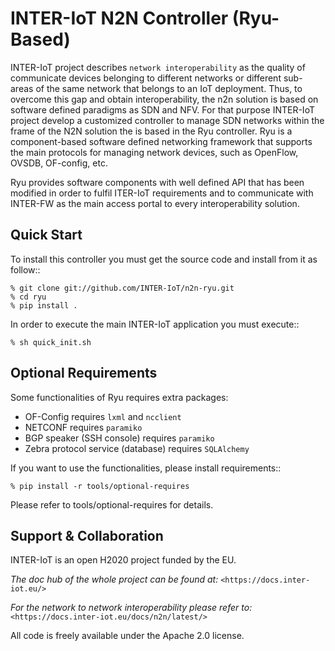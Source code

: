 # INTER-IoT N2N Controller (Ryu-Based)

INTER-IoT project describes `network interoperability` as the quality of communicate devices belonging to different networks or different sub-areas of the same network that belongs to an IoT deployment. 
Thus, to overcome this gap and obtain interoperability, the n2n solution is based on software defined paradigms as SDN and NFV. 
For that purpose INTER-IoT project develop a customized controller to manage SDN networks within the frame of the N2N solution
the is based in the Ryu controller. Ryu is a component-based software defined networking framework that supports the main protocols for managing network
devices, such as OpenFlow, OVSDB, OF-config, etc.

Ryu provides software components with well defined API that has been modified in order to fulfil ITER-IoT requirements
and to communicate with INTER-FW as the main access portal to every interoperability solution.

## Quick Start

To install this controller you must get the source code and install from it as follow::

    % git clone git://github.com/INTER-IoT/n2n-ryu.git
    % cd ryu
    % pip install .
  
In order to execute the main INTER-IoT application you must execute::

    % sh quick_init.sh

## Optional Requirements

Some functionalities of Ryu requires extra packages:

- OF-Config requires `lxml` and `ncclient`
- NETCONF requires `paramiko`
- BGP speaker (SSH console) requires `paramiko`
- Zebra protocol service (database) requires `SQLAlchemy`

If you want to use the functionalities, please install requirements::

    % pip install -r tools/optional-requires

Please refer to tools/optional-requires for details.


## Support & Collaboration

INTER-IoT is an open H2020 project funded by the EU.

_The doc hub of the whole project can be found at:_ `<https://docs.inter-iot.eu/>`

_For the network to network interoperability please refer to:_  `<https://docs.inter-iot.eu/docs/n2n/latest/>`

All code is freely available under the Apache 2.0 license.
